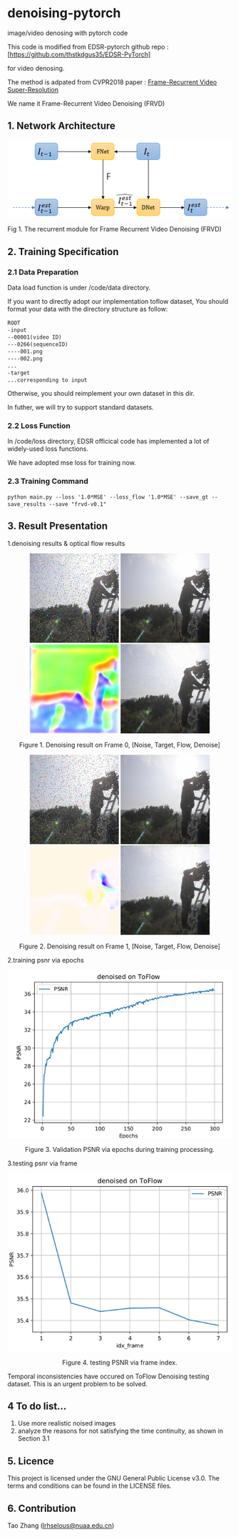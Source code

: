 # denoising-pytorch
image/video denosing with pytorch code


This code is modified from EDSR-pytorch github repo
        :[https://github.com/thstkdgus35/EDSR-PyTorch]

for video denosing.

The method is adpated from CVPR2018 paper
    : [Frame-Recurrent Video Super-Resolution](https://arxiv.org/abs/1801.04590)


We name it  Frame-Recurrent Video Denoising (FRVD)

## 1. Network Architecture
![avatar](structure.png)

Fig 1. The recurrent module for Frame Recurrent Video Denoising (FRVD)

## 2. Training Specification
### 2.1 Data Preparation
Data load function is under /code/data directory.

If you want to directly adopt our implementation toflow dataset, You should format your data with the directory structure as follow:

```
ROOT
-input
--00001(video ID)
---0266(sequenceID)
----001.png
----002.png
...
-target
...corresponding to input
```
Otherwise, you should reimplement your own dataset in this dir.

In futher, we will try to support standard datasets.
### 2.2 Loss Function

In /code/loss directory, EDSR officical code has implemented a lot of widely-used loss functions.

We have adopted mse loss for training now.

### 2.3 Training Command
```
python main.py --loss '1.0*MSE' --loss_flow '1.0*MSE' --save_gt --save_results --save "frvd-v0.1"
```

## 3. Result Presentation
1.denoising results & optical flow results

<p align="center">
    <img src="show/frvd_test/00001_0266_frame0_Noise.png" Title = "Noise" width="200">
    <img src="show/frvd_test/00001_0266_frame0_Target.png" title = "Target" width="200">
    <img src="show/frvd_test/00001_0266_frame0_flow.png" title = "Flow" width="200">
    <img src="show/frvd_test/00001_0266_frame0_Est.png" title = "Denoise" width="200">
</p>
<p align="center">Figure 1. Denoising result on Frame 0, [Noise, Target, Flow, Denoise]</p>

<p align="center">
    <img src="show/frvd_test/00001_0266_frame1_Noise.png" width="200">
    <img src="show/frvd_test/00001_0266_frame1_Target.png" width="200">
    <img src="show/frvd_test/00001_0266_frame1_flow.png" width="200">
    <img src="show/frvd_test/00001_0266_frame1_Est.png" width="200">
</p>
<p align="center">Figure 2. Denoising result on Frame 1, [Noise, Target, Flow, Denoise]</p>

2.training psnr via epochs

![](show/frvd_test/training_psnr.png)
<p align="center">Figure 3. Validation PSNR via epochs during training processing.</p>

3.testing psnr via frame

![](show/frvd_test/psnr_frame.png)
<p align="center">Figure 4. testing PSNR via frame index.</p>

Temporal inconsistencies have occured on ToFlow Denoising testing dataset. This is an urgent problem to be solved.



## 4 To do list...
1. Use more realistic noised images
2. analyze the reasons for not satisfying the time continuity, as shown in Section 3.1

## 5. Licence
This project is licensed under the GNU General Public License v3.0. The terms and conditions can be found in the LICENSE files.

## 6. Contribution
Tao Zhang (lrhselous@nuaa.edu.cn)

